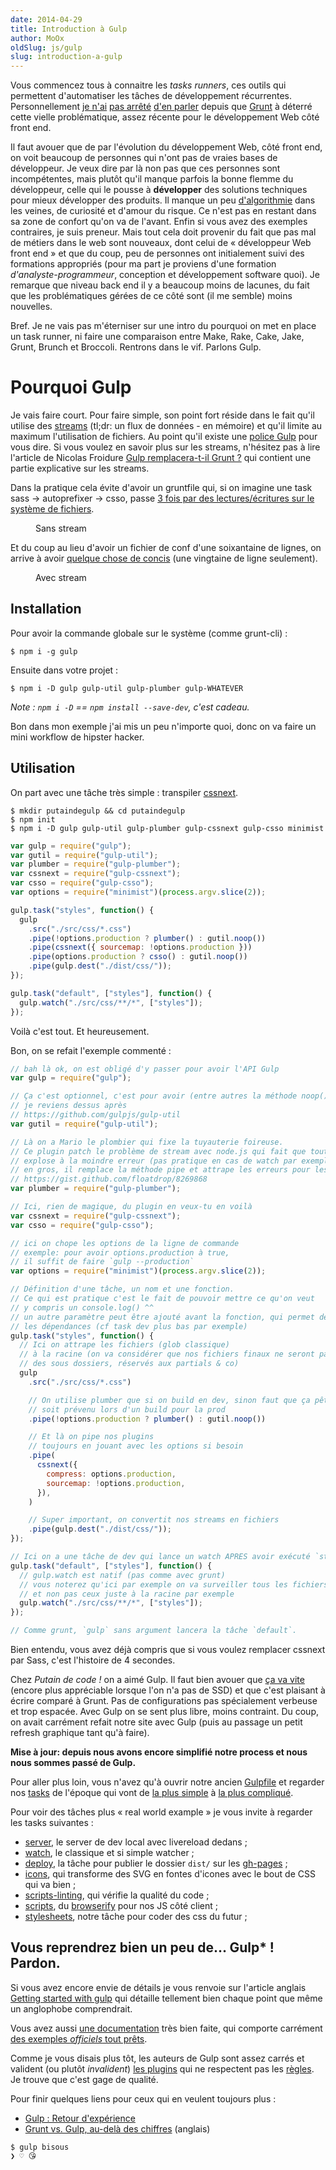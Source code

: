 ```yaml
---
date: 2014-04-29
title: Introduction à Gulp
author: MoOx
oldSlug: js/gulp
slug: introduction-a-gulp
---
```


Vous commencez tous à connaitre les _tasks runners_, ces outils qui permettent
d'automatiser les tâches de développement récurrentes. Personnellement
[je n'ai](http://moox.io/slides/2013/grunt-before-after/)
[pas arrêté](http://www.24joursdeweb.fr/2013/automatisez-votre-workflow-front-end/)
[d'en parler](http://moox.io/slides/2014/introduction-gulp/) depuis que
[Grunt](/fr/articles/js/grunt/) à déterré cette vielle problématique, assez
récente pour le développement Web côté front end.

Il faut avouer que de par l'évolution du développement Web, côté front end, on
voit beaucoup de personnes qui n'ont pas de vraies bases de développeur. Je veux
dire par là non pas que ces personnes sont incompétentes, mais plutôt qu'il
manque parfois la bonne flemme du développeur, celle qui le pousse à
**développer** des solutions techniques pour mieux développer des produits. Il
manque un peu [d'algorithmie](http://fr.wiktionary.org/wiki/algorithmie) dans
les veines, de curiosité et d'amour du risque. Ce n'est pas en restant dans sa
zone de confort qu'on va de l'avant. Enfin si vous avez des exemples contraires,
je suis preneur. Mais tout cela doit provenir du fait que pas mal de métiers
dans le web sont nouveaux, dont celui de « développeur Web front end » et que du
coup, peu de personnes ont initialement suivi des formations appropriés (pour ma
part je proviens d'une formation _d'analyste-programmeur_, conception et
développement software quoi). Je remarque que niveau back end il y a beaucoup
moins de lacunes, du fait que les problématiques gérées de ce côté sont (il me
semble) moins nouvelles.

Bref. Je ne vais pas m'éterniser sur une intro du pourquoi on met en place un
task runner, ni faire une comparaison entre Make, Rake, Cake, Jake, Grunt,
Brunch et Broccoli. Rentrons dans le vif. Parlons Gulp.

# Pourquoi Gulp

Je vais faire court. Pour faire simple, son point fort réside dans le fait qu'il
utilise des [streams](http://dailyjs.com/2012/09/10/streams/) (tl;dr: un flux de
données - en mémoire) et qu'il limite au maximum l'utilisation de fichiers. Au
point qu'il existe une
[police Gulp](https://github.com/godaddy/gulp-header/issues/4#issuecomment-32111457)
pour vous dire. Si vous voulez en savoir plus sur les streams, n'hésitez pas à
lire l'article de Nicolas Froidure
[Gulp remplacera-t-il Grunt ?](http://insertafter.com/fr/blog/gulp_vs_grunt.html)
qui contient une partie explicative sur les streams.

Dans la pratique cela évite d'avoir un gruntfile qui, si on imagine une task
sass -> autoprefixer -> csso, passe
[3 fois par des lectures/écritures sur le système de fichiers](/fr/articles/css/autoprefixer/mise-en-place/#autoprefixer-avec-grunt).

<figure>
  <img src="https://jaysoo.ca/images/grunt-flow-2.png" alt="" />
  <figcaption>Sans stream</figcaption>
</figure>

Et du coup au lieu d'avoir un fichier de conf d'une soixantaine de lignes, on
arrive à avoir
[quelque chose de concis](/fr/articles/css/autoprefixer/mise-en-place/#autoprefixer-avec-gulp)
(une vingtaine de ligne seulement).

<figure>
  <img src="https://jaysoo.ca/images/gulp-flow.png" alt="" />
  <figcaption>Avec stream</figcaption>
</figure>

## Installation

Pour avoir la commande globale sur le système (comme grunt-cli) :

```console
$ npm i -g gulp
```

Ensuite dans votre projet :

```console
$ npm i -D gulp gulp-util gulp-plumber gulp-WHATEVER
```

_Note : `npm i -D` == `npm install --save-dev`, c'est cadeau._

Bon dans mon exemple j'ai mis un peu n'importe quoi, donc on va faire un mini
workflow de hipster hacker.

## Utilisation

On part avec une tâche très simple : transpiler [cssnext](http://cssnext.io).

```console
$ mkdir putaindegulp && cd putaindegulp
$ npm init
$ npm i -D gulp gulp-util gulp-plumber gulp-cssnext gulp-csso minimist
```

```js
var gulp = require("gulp");
var gutil = require("gulp-util");
var plumber = require("gulp-plumber");
var cssnext = require("gulp-cssnext");
var csso = require("gulp-csso");
var options = require("minimist")(process.argv.slice(2));

gulp.task("styles", function() {
  gulp
    .src("./src/css/*.css")
    .pipe(!options.production ? plumber() : gutil.noop())
    .pipe(cssnext({ sourcemap: !options.production }))
    .pipe(options.production ? csso() : gutil.noop())
    .pipe(gulp.dest("./dist/css/"));
});

gulp.task("default", ["styles"], function() {
  gulp.watch("./src/css/**/*", ["styles"]);
});
```

Voilà c'est tout. Et heureusement.

Bon, on se refait l'exemple commenté :

```js
// bah là ok, on est obligé d'y passer pour avoir l'API Gulp
var gulp = require("gulp");

// Ça c'est optionnel, c'est pour avoir (entre autres la méthode noop())
// je reviens dessus après
// https://github.com/gulpjs/gulp-util
var gutil = require("gulp-util");

// Là on a Mario le plombier qui fixe la tuyauterie foireuse.
// Ce plugin patch le problème de stream avec node.js qui fait que tout le process
// explose à la moindre erreur (pas pratique en cas de watch par exemple)
// en gros, il remplace la méthode pipe et attrape les erreurs pour les ressortir gentiment
// https://gist.github.com/floatdrop/8269868
var plumber = require("gulp-plumber");

// Ici, rien de magique, du plugin en veux-tu en voilà
var cssnext = require("gulp-cssnext");
var csso = require("gulp-csso");

// ici on chope les options de la ligne de commande
// exemple: pour avoir options.production à true,
// il suffit de faire `gulp --production`
var options = require("minimist")(process.argv.slice(2));

// Définition d'une tâche, un nom et une fonction.
// Ce qui est pratique c'est le fait de pouvoir mettre ce qu'on veut
// y compris un console.log() ^^
// un autre paramètre peut être ajouté avant la fonction, qui permet de préciser
// les dépendances (cf task dev plus bas par exemple)
gulp.task("styles", function() {
  // Ici on attrape les fichiers (glob classique)
  // à la racine (on va considérer que nos fichiers finaux ne seront pas dans
  // des sous dossiers, réservés aux partials & co)
  gulp
    .src("./src/css/*.css")

    // On utilise plumber que si on build en dev, sinon faut que ça pête, qu'on
    // soit prévenu lors d'un build pour la prod
    .pipe(!options.production ? plumber() : gutil.noop())

    // Et là on pipe nos plugins
    // toujours en jouant avec les options si besoin
    .pipe(
      cssnext({
        compress: options.production,
        sourcemap: !options.production,
      }),
    )

    // Super important, on convertit nos streams en fichiers
    .pipe(gulp.dest("./dist/css/"));
});

// Ici on a une tâche de dev qui lance un watch APRES avoir exécuté `styles` une fois
gulp.task("default", ["styles"], function() {
  // gulp.watch est natif (pas comme avec grunt)
  // vous noterez qu'ici par exemple on va surveiller tous les fichiers
  // et non pas ceux juste à la racine par exemple
  gulp.watch("./src/css/**/*", ["styles"]);
});

// Comme grunt, `gulp` sans argument lancera la tâche `default`.
```

Bien entendu, vous avez déjà compris que si vous voulez remplacer cssnext par
Sass, c'est l'histoire de 4 secondes.

Chez _Putain de code !_ on a aimé Gulp. Il faut bien avouer que
[ça va vite](https://twitter.com/putaindecode/status/460868992396460032) (encore
plus appréciable lorsque l'on n'a pas de SSD) et que c'est plaisant à écrire
comparé à Grunt. Pas de configurations pas spécialement verbeuse et trop
espacée. Avec Gulp on se sent plus libre, moins contraint. Du coup, on avait
carrément refait notre site avec Gulp (puis au passage un petit refresh
graphique tant qu'à faire).

**Mise à jour: depuis nous avons encore simplifié notre process et nous nous
sommes passé de Gulp.**

Pour aller plus loin, vous n'avez qu'à ouvrir notre ancien
[Gulpfile](https://github.com/putaindecode/putaindecode.io/blob/6702dffed608cf6d03141f1dcdbb096a66ff7d8f/gulpfile.js)
et regarder nos
[tasks](https://github.com/putaindecode/putaindecode.io/tree/6702dffed608cf6d03141f1dcdbb096a66ff7d8f/tasks)
de l'époque qui vont de
[la plus simple](https://github.com/putaindecode/putaindecode.io/blob/6702dffed608cf6d03141f1dcdbb096a66ff7d8f/tasks/clean.js)
à
[la plus compliqué](https://github.com/putaindecode/putaindecode.io/blob/6702dffed608cf6d03141f1dcdbb096a66ff7d8f/tasks/contributors.js).

Pour voir des tâches plus « real world example » je vous invite à regarder les
tasks suivantes :

- [server](https://github.com/putaindecode/putaindecode.io/blob/6702dffed608cf6d03141f1dcdbb096a66ff7d8f/tasks/server.js),
  le server de dev local avec livereload dedans ;
- [watch](https://github.com/putaindecode/putaindecode.io/blob/6702dffed608cf6d03141f1dcdbb096a66ff7d8f/tasks/watch.js),
  le classique et si simple watcher ;
- [deploy](https://github.com/putaindecode/putaindecode.io/blob/6702dffed608cf6d03141f1dcdbb096a66ff7d8f/tasks/deploy.js),
  la tâche pour publier le dossier `dist/` sur les
  [gh-pages](https://pages.github.com/) ;
- [icons](https://github.com/putaindecode/putaindecode.io/blob/6702dffed608cf6d03141f1dcdbb096a66ff7d8f/tasks/icons.js),
  qui transforme des SVG en fontes d'icones avec le bout de CSS qui va bien ;
- [scripts-linting](https://github.com/putaindecode/putaindecode.io/blob/6702dffed608cf6d03141f1dcdbb096a66ff7d8f/tasks/scripts-linting.js),
  qui vérifie la qualité du code ;
- [scripts](https://github.com/putaindecode/putaindecode.io/blob/6702dffed608cf6d03141f1dcdbb096a66ff7d8f/tasks/scripts.js),
  du [browserify](/fr/articles/js/browserify/) pour nos JS côté client ;
- [stylesheets](https://github.com/putaindecode/putaindecode.io/blob/6702dffed608cf6d03141f1dcdbb096a66ff7d8f/tasks/stylesheets.js),
  notre tâche pour coder des css du futur ;

## Vous reprendrez bien un peu de… Gulp\* ! Pardon.

Si vous avez encore envie de détails je vous renvoie sur l'article anglais
[Getting started with gulp](http://markgoodyear.com/2014/01/getting-started-with-gulp/)
qui détaille tellement bien chaque point que même un anglophobe comprendrait.

Vous avez aussi
[une documentation](https://github.com/gulpjs/gulp/blob/master/docs/README.md)
très bien faite, qui comporte carrément
[des exemples _officiels_ tout prêts](https://github.com/gulpjs/gulp/tree/master/docs/recipes).

Comme je vous disais plus tôt, les auteurs de Gulp sont assez carrés et valident
(ou plutôt _invalident_)
[les plugins](https://www.npmjs.org/search?q=gulpplugin) qui ne respectent pas
les
[règles](https://github.com/gulpjs/gulp/blob/master/docs/writing-a-plugin/guidelines.md).
Je trouve que c'est gage de qualité.

Pour finir quelques liens pour ceux qui en veulent toujours plus :

- [Gulp : Retour d'expérience](http://insertafter.com/fr/blog/retour_experience_gulp.html)
- [Grunt vs. Gulp, au-delà des chiffres](https://jaysoo.ca/2014/01/27/gruntjs-vs-gulpjs/)
  (anglais)

```console
$ gulp bisous
❯ ♡ 😘
```
